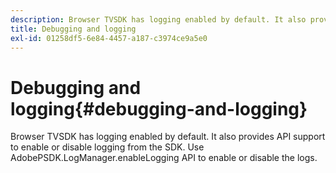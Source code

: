 ```yaml
---
description: Browser TVSDK has logging enabled by default. It also provides API support to enable or disable logging from the SDK. Use AdobePSDK.LogManager.enableLogging API to enable or disable the logs.
title: Debugging and logging
exl-id: 01258df5-6e84-4457-a187-c3974ce9a5e0
---
```

# Debugging and logging{#debugging-and-logging}

Browser TVSDK has logging enabled by default. It also provides API support to enable or disable logging from the SDK. Use AdobePSDK.LogManager.enableLogging API to enable or disable the logs.
